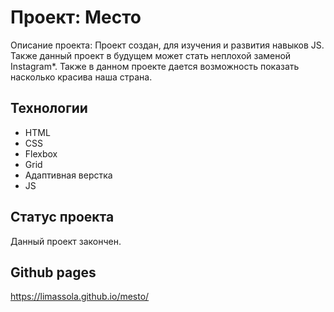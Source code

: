 # Проект: Место

Описание проекта: Проект создан, для изучения и развития навыков JS. Также данный проект в будущем может стать неплохой заменой Instagram*. Также в данном проекте дается возможность показать насколько красива наша страна.

## Технологии 
* HTML
* CSS
* Flexbox
* Grid
* Адаптивная верстка
* JS

## Статус проекта
Данный проект закончен.

## Github pages 
https://limassola.github.io/mesto/
